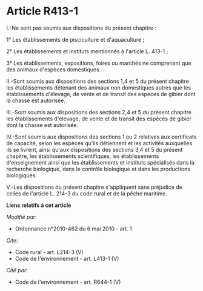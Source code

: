 # Article R413-1

I.-Ne sont pas soumis aux dispositions du présent chapitre : 

1° Les établissements de pisciculture et d'aquaculture ; 

2° Les établissements et instituts mentionnés à l'article L. 413-1 ; 

3° Les établissements, expositions, foires ou marchés ne comprenant que des animaux d'espèces domestiques. 

II.-Sont soumis aux dispositions des sections 1,4 et 5 du présent chapitre les établissements détenant des animaux non
domestiques autres que les établissements d'élevage, de vente et de transit des espèces de gibier dont la chasse est
autorisée. 

III.-Sont soumis aux dispositions des sections 2,4 et 5 du présent chapitre les établissements d'élevage, de vente et de
transit des espèces de gibier dont la chasse est autorisée. 

IV.-Sont soumis aux dispositions des sections 1 ou 2 relatives aux certificats de capacité, selon les espèces qu'ils
détiennent et les activités auxquelles ils se livrent, ainsi qu'aux dispositions des sections 3,4 et 5 du présent chapitre,
les établissements scientifiques, les établissements d'enseignement ainsi que les établissements et instituts spécialisés
dans la recherche biologique, dans le contrôle biologique et dans les productions biologiques. 

V.-Les dispositions du présent chapitre s'appliquent sans préjudice de celles de l'article L. 214-3 du code rural et de la
pêche maritime.

**Liens relatifs à cet article**

_Modifié par_:

  - Ordonnance n°2010-462 du 6 mai 2010 - art. 1

_Cite_:

  - Code rural - art. L214-3 (V)
  - Code de l'environnement - art. L413-1 (V)

_Cité par_:

  - Code de l'environnement - art. R644-1 (V)
